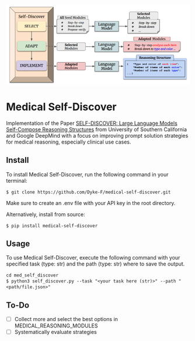 ![Overview of the reasoning strategy, Figure 3, page 4](https://github.com/Dyke-F/medical-self-discover/blob/main/strategy.png "Overview of the reasoning strategy, Figure 3, page 4")

# Medical Self-Discover
Implementation of the Paper [SELF-DISCOVER: Large Language Models Self-Compose Reasoning Structures](https://arxiv.org/pdf/2402.03620v1.pdf) from University of Southern California and Google DeepMind with a focus on improving prompt solution strategies for medical reasoning, especially clinical use cases.

## Install

To install Medical Self-Discover, run the following command in your terminal:


```shell
$ git clone https://github.com/Dyke-F/medical-self-discover.git
```

Make sure to create an .env file with your API key in the root directory.


Alternatively, install from source:
```shell
$ pip install medical-self-discover
```

## Usage

To use Medical Self-Discover, execute the following command with your specified task (type: str) and the path (type: str) where to save the output.

```shell
cd med_self_discover
$ python3 self_discover.py --task "<your task here (str)>" --path "<path/file.json>"
```

## To-Do

- [ ] Collect more and select the best options in MEDICAL_REASONING_MODULES
- [ ] Systematically evaluate strategies
